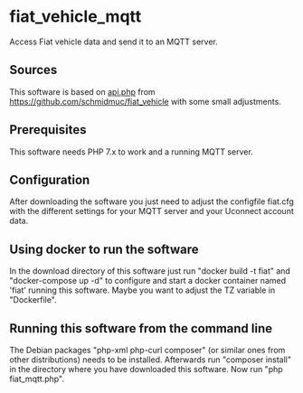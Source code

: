 # fiat_vehicle_mqtt
Access Fiat vehicle data and send it to an MQTT server.

## Sources
This software is based on [api.php](https://github.com/schmidmuc/fiat_vehicle/blob/main/api.php) from https://github.com/schmidmuc/fiat_vehicle with some small adjustments.

## Prerequisites
This software needs PHP 7.x to work and a running MQTT server.

## Configuration
After downloading the software you just need to adjust the configfile fiat.cfg with the different settings for your MQTT server and your Uconnect account data.

## Using docker to run the software
In the download directory of this software just run "docker build -t fiat" and "docker-compose up -d" to configure and start a docker container named 'fiat' running this software. Maybe you want to adjust the TZ variable in "Dockerfile".

## Running this software from the command line
The Debian packages "php-xml php-curl composer" (or similar ones from other distributions) needs to be installed. Afterwards run "composer install" in the directory where you have downloaded this software. Now run "php fiat_mqtt.php".

